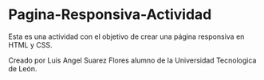 # Pagina-Responsiva-Actividad
Esta es una actividad con el objetivo de crear una página responsiva en HTML y CSS.

Creado por Luis Angel Suarez Flores alumno de la Universidad Tecnologica de León.
